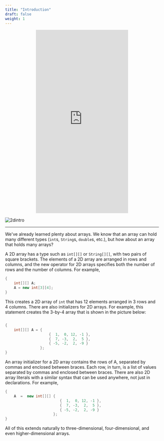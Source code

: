 ```yaml
---
title: "Introduction"
draft: false
weight: 1
---
```


<p style="text-align: center;"><iframe width="60%" height="600px" src="https://youtube.com/embed/DZkUUk64mWM" frameborder="0" allow="accelerometer; autoplay; clipboard-write; encrypted-media; gyroscope; picture-in-picture" allowfullscreen></iframe></p>

![2dintro](../../img/2dintro.png)
<link rel="stylesheet" href="../../style.css">
<hr>

We've already learned plenty about arrays. We know that an array can hold many different types (`int`s, `String`s, `double`s, etc.), but how about an array that holds many arrays?

A 2D array has a type such as `int[][]` or `String[][]`, with two pairs of square brackets. The elements of a 2D array are arranged in rows and columns, and the new operator for 2D arrays specifies both the number of rows and the number of columns. For example,

```java
{
    int[][] A;
    A = new int[3][4];
}
```

This creates a 2D array of `int` that has 12 elements arranged in 3 rows and 4 columns. There are also initializers for 2D arrays. For example, this statement creates the 3-by-4 array that is shown in the picture below:


```java

{
    int[][] A = {    
                    {  1,  0, 12, -1 },
                    {  7, -3,  2,  5 },
                    { -5, -2,  2, -9 }
                };
}
```

An array initializer for a 2D array contains the rows of A, separated by commas and enclosed between braces. Each row, in turn, is a list of values separated by commas and enclosed between braces. There are also 2D array literals with a similar syntax that can be used anywhere, not just in declarations. For example,

```java
{
    A  =  new int[][] { 
                         {  1,  0, 12, -1 },
                         {  7, -3,  2,  5 },
                         { -5, -2,  2, -9 }
                      };
}
```
                  
All of this extends naturally to three-dimensional, four-dimensional, and even higher-dimensional arrays.